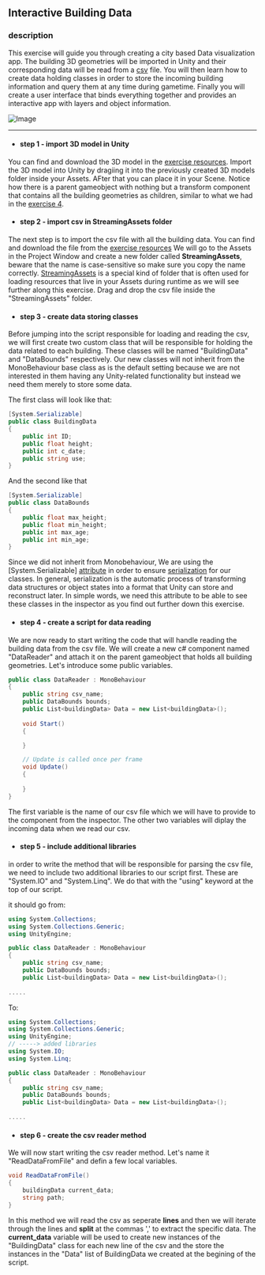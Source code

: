 ## Interactive Building Data

### description

This exercise will guide you through creating a city based Data visualization app. The building 3D geometries will be imported in Unity and their corresponding data will be read from a [csv](https://en.wikipedia.org/wiki/Comma-separated_values) file. You will then learn how to create data holding classes in order to store the incoming building information and query them at any time during gametime. Finally you will create a user interface that binds everything together and provides an interactive app with layers and object information.

![Image](https://github.com/EleanaGrimshaw/unity-basic-training/blob/master/Image%20Links/CityViewer.gif?raw=true)

---

* #### step 1 - import 3D model in Unity
You can find and download the 3D model in the [exercise resources](https://github.com/EleanaGrimshaw/unity-basic-training/blob/master/Exercise%20Resources/Exercise_5/sorted_buildings.fbx). Import the 3D model into Unity by dragiing it into the previously created 3D models folder inside your Assets. AFter that you can place it in your Scene. Notice how there is a parent gameobject with nothing but a transform component that contains all the building geometries as children, similar to what we had in the [exercise 4](https://github.com/EleanaGrimshaw/unity-basic-training/blob/master/step-by-step/MyFirstManager.md).

* #### step 2 - import csv in StreamingAssets folder
The next step is to import the csv file with all the building data. You can find and download the file from the [exercise resources](https://github.com/EleanaGrimshaw/unity-basic-training/blob/master/Exercise%20Resources/Exercise_5/Data_1.csv) We will go to the Assets in the Project Window and create a new folder called **StreamingAssets**, beware that the name is case-sensitive so make sure you copy the name correctly. [StreamingAssets](https://docs.unity3d.com/Manual/StreamingAssets.html) is a special kind of folder that is often used for loading resources that live in your Assets during runtime as we will see further along this exercise. Drag and drop the csv file inside the "StreamingAssets" folder.

* #### step 3 - create data storing classes
Before jumping into the script responsible for loading and reading the csv, we will first create two custom class that will be responsible for holding the data related to each building. These classes will be named "BuildingData" and "DataBounds" respectively. Our new classes will not inherit from the MonoBehaviour base class as is the default setting because we are not interested in them having any Unity-related functionality but instead we need them merely to store some data.

The first class will look like that:
```csharp
[System.Serializable]
public class BuildingData 
{
    public int ID;
    public float height;
    public int c_date;
    public string use;
}
```
And the second like that
```csharp
[System.Serializable]
public class DataBounds 
{
    public float max_height;
    public float min_height;
    public int max_age;
    public int min_age;
}
```
Since we did not inherit from Monobehaviour, We are using the [System.Serializable] [attribute](https://docs.unity3d.com/Manual/Attributes.html) in order to ensure [serialization](https://docs.unity3d.com/Manual/script-Serialization.html) for our classes. In general, serialization is the automatic process of transforming data structures or object states into a format that Unity can store and reconstruct later. In simple words, we need this attribute to be able to see these classes in the inspector as you find out further down this exercise. 

* #### step 4 - create a script for data reading
We are now ready to start writing the code that will handle reading the building data from the csv file. We will create a new c# component named "DataReader" and attach it on the parent gameobject that holds all building geometries. Let's introduce some public variables.

```csharp
public class DataReader : MonoBehaviour
{
    public string csv_name;
    public DataBounds bounds;
    public List<buildingData> Data = new List<buildingData>();
    
    void Start()
    {

    }

    // Update is called once per frame
    void Update()
    {
        
    }
}
```
The first variable is the name of our csv file which we will have to provide to the component from the inspector. The other two variables will diplay the incoming data when we read our csv.

* #### step 5 - include additional libraries
in order to write the method that will be responsible for parsing the csv file, we need to include two additional libraries to our script first. These are "System.IO" and "System.Linq". We do that with the "using" keyword at the top of our script.

it should go from:
```csharp
using System.Collections;
using System.Collections.Generic;
using UnityEngine;

public class DataReader : MonoBehaviour
{
    public string csv_name;
    public DataBounds bounds;
    public List<buildingData> Data = new List<buildingData>();
    
.....
```
To:
```csharp
using System.Collections;
using System.Collections.Generic;
using UnityEngine;
// -----> added libraries
using System.IO;
using System.Linq;

public class DataReader : MonoBehaviour
{
    public string csv_name;
    public DataBounds bounds;
    public List<buildingData> Data = new List<buildingData>();
    
.....
```

* #### step 6 - create the csv reader method
We will now start writing the csv reader method. Let's name it "ReadDataFromFile" and defin a few local variables. 
```csharp
void ReadDataFromFile()
{
    buildingData current_data;
    string path;
}
```
In this method we will read the csv as seperate **lines** and then we will iterate through the lines and **split** at the commas ',' to extract the specific data. The **current_data** variable will be used to create new instances of the "BuildingData" class for each new line of the csv and the store the instances in the "Data" list of BuildingData we created at the begining of the script.
